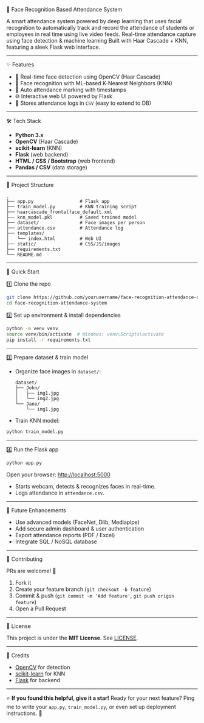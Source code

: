 🚀 Face Recognition Based Attendance System

A smart attendance system powered by deep learning that uses facial recognition to automatically track and record the attendance of students or employees in real time using live video feeds.
Real-time attendance capture using face detection & machine learning
Built with Haar Cascade + KNN, featuring a sleek Flask web interface.

---

✨ Features

* 🎥 Real-time face detection using OpenCV (Haar Cascade)
* 🧠 Face recognition with ML-based K-Nearest Neighbors (KNN)
* 📝 Auto attendance marking with timestamps
* 🌐 Interactive web UI powered by Flask
* 💾 Stores attendance logs in `CSV` (easy to extend to DB)

---

🛠 Tech Stack

* **Python 3.x**
* **OpenCV** (Haar Cascade)
* **scikit-learn** (KNN)
* **Flask** (web backend)
* **HTML / CSS / Bootstrap** (web frontend)
* **Pandas / CSV** (data storage)

---

📂 Project Structure

```
.
├── app.py                 # Flask app
├── train_model.py         # KNN training script
├── haarcascade_frontalface_default.xml
├── knn_model.pkl          # Saved trained model
├── dataset/               # Face images per person
├── attendance.csv         # Attendance log
├── templates/
│   └── index.html         # Web UI
├── static/                # CSS/JS/images
├── requirements.txt
└── README.md
```

---

🚀 Quick Start

1️⃣ Clone the repo

```bash
git clone https://github.com/yourusername/face-recognition-attendance-system.git
cd face-recognition-attendance-system
```

2️⃣ Set up environment & install dependencies

```bash
python -m venv venv
source venv/bin/activate  # Windows: venv\Scripts\activate
pip install -r requirements.txt
```

---

3️⃣ Prepare dataset & train model

* Organize face images in `dataset/`:

  ```
  dataset/
  ├── John/
  │   ├── img1.jpg
  │   └── img2.jpg
  └── Jane/
      └── img1.jpg
  ```
* Train KNN model:

```bash
python train_model.py
```

---

4️⃣ Run the Flask app

```bash
python app.py
```

Open your browser: [http://localhost:5000](http://localhost:5000)

* Starts webcam, detects & recognizes faces in real-time.
* Logs attendance in `attendance.csv`.

---

🚀 Future Enhancements

* Use advanced models (FaceNet, Dlib, Mediapipe)
* Add secure admin dashboard & user authentication
* Export attendance reports (PDF / Excel)
* Integrate SQL / NoSQL database

---

🤝 Contributing

PRs are welcome! 🚀

1. Fork it
2. Create your feature branch (`git checkout -b feature`)
3. Commit & push (`git commit -m 'Add feature'`, `git push origin feature`)
4. Open a Pull Request

---

📄 License

This project is under the **MIT License**.
See [LICENSE](LICENSE).

---

🙌 Credits

* [OpenCV](https://opencv.org/) for detection
* [scikit-learn](https://scikit-learn.org/) for KNN
* [Flask](https://flask.palletsprojects.com/) for backend

---

⭐ **If you found this helpful, give it a star!**
Ready for your next feature? Ping me to write your `app.py`, `train_model.py`, or even set up deployment instructions. 🚀
